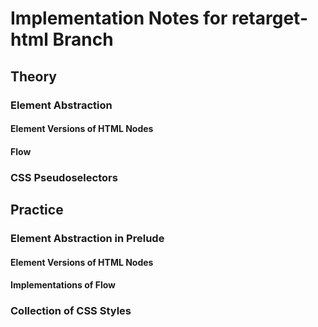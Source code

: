 # Implementation Notes for retarget-html Branch

## Theory

### Element Abstraction

#### Element Versions of HTML Nodes

#### Flow

### CSS Pseudoselectors

## Practice

### Element Abstraction in Prelude

#### Element Versions of HTML Nodes

#### Implementations of Flow

### Collection of CSS Styles
